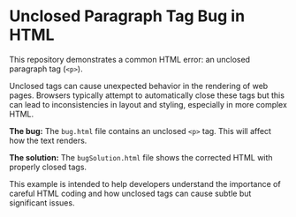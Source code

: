 # Unclosed Paragraph Tag Bug in HTML
This repository demonstrates a common HTML error: an unclosed paragraph tag (`<p>`).

Unclosed tags can cause unexpected behavior in the rendering of web pages.  Browsers typically attempt to automatically close these tags but this can lead to inconsistencies in layout and styling, especially in more complex HTML.

**The bug:** The `bug.html` file contains an unclosed `<p>` tag.  This will affect how the text renders.

**The solution:** The `bugSolution.html` file shows the corrected HTML with properly closed tags.

This example is intended to help developers understand the importance of careful HTML coding and how unclosed tags can cause subtle but significant issues.